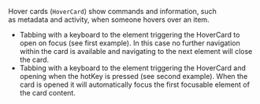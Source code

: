 Hover cards (`HoverCard`) show commands and information, such as metadata and activity, when someone hovers over an item.

- Tabbing with a keyboard to the element triggering the HoverCard to open on focus (see first example). In this case no further navigation within the card is available and navigating to the next element will close the card.
- Tabbing with a keyboard to the element triggering the HoverCard and opening when the hotKey is pressed (see second example). When the card is opened it will automatically focus the first focusable element of the card content.

